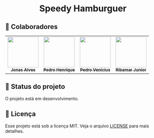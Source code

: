 <h1 align="center">Speedy Hamburguer</h1>
 
## 🤝 Colaboradores

<table>
  <tr>
    <td align="center">
      <a href="https://github.com/JonasA1ves">
        <img src="https://github.com/JonasA1ves.png" width="100px;" alt=""/><br>
        <sub>
          <b>Jonas Alves</b>
        </sub>
      </a>
    </td>
    <td align="center">
      <a href="https://github.com/pedrodev30">
        <img src="https://github.com/pedrodev30.png" width="100px;" alt=""/><br>
        <sub>
          <b>Pedro Henrique</b>
        </sub>
      </a>
    </td>
    <td align="center">
      <a href="https://github.com/Pedrinhous12">
        <img src="https://github.com/Pedrinhous12.png" width="100px;" alt=""/><br>
        <sub>
          <b>Pedro Venícius</b>
        </sub>
      </a>
    </td>
    <td align="center">
      <a href="https://github.com/RbmrJnr">
        <img src="https://github.com/RbmrJnr.png" width="100px;" alt=""/><br>
        <sub>
          <b>Ribamar Junior</b>
        </sub>
      </a>
    </td>
  </tr>
</table>

## 🎯 Status do projeto

O projeto está em desenvolvimento.

## :memo: Licença

Esse projeto está sob a licença MIT. Veja o arquivo [LICENSE](https://github.com/pedrodev30/SpeedyHamburguer/blob/main/LICENSE) para mais detalhes.